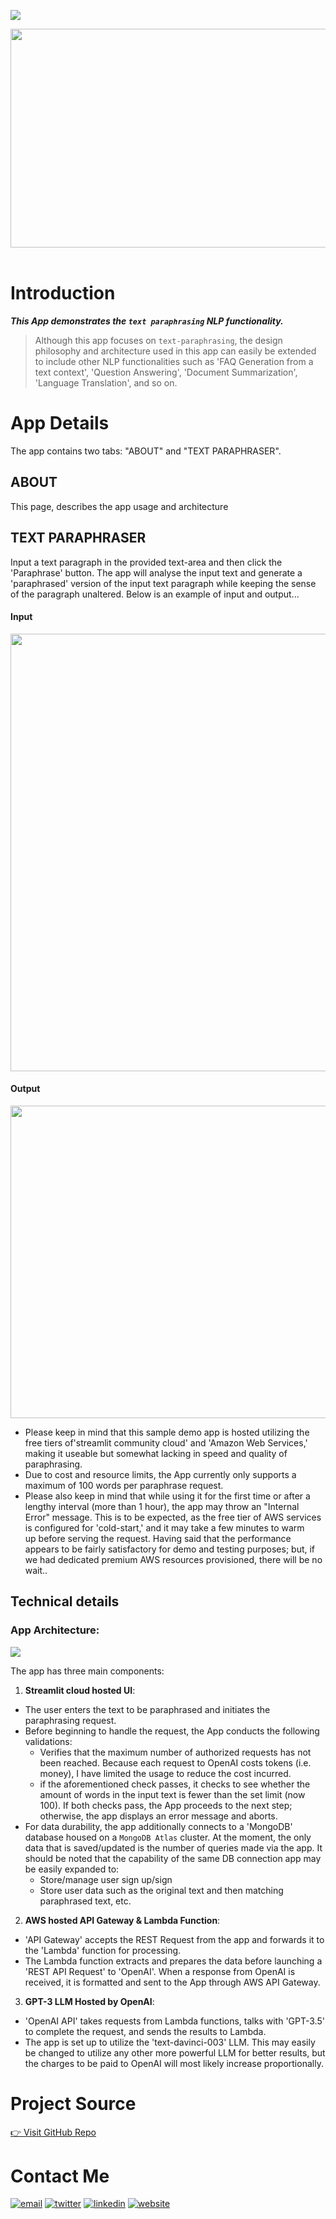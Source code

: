 <a href="https://nlp-text-paraphraser-gpt-sssingh.streamlit.app/"  target="_blank"><img src="https://img.shields.io/badge/open_app_in_streamlit-f63366?style=for-the-badge&logo=streamlit&logoColor=black" /></a>

<img src="https://github.com/sssingh/nlp-text-paraphraser-gpt/blob/main/streamlit/assets/title.png?raw=true" width="1000" height="350"/><br><br> 

# Introduction  
***This App demonstrates the `text paraphrasing` NLP functionality.***
>Although this app focuses on `text-paraphrasing`, the design philosophy and architecture used in this app can easily be extended to include other NLP functionalities such as 'FAQ Generation from a text context', 'Question Answering', 'Document Summarization', 'Language Translation', and so on.

# App Details
The app contains two tabs: "ABOUT" and "TEXT PARAPHRASER". 

## ABOUT 
This page, describes the app usage and architecture
    
## TEXT PARAPHRASER
Input a text paragraph in the provided text-area and then click the 'Paraphrase' button. The app will analyse the input text and generate a 'paraphrased' version of the input text paragraph while keeping the sense of the paragraph unaltered. Below is an example of input and output... 

#### Input
<img src="https://github.com/sssingh/nlp-text-paraphraser-gpt/blob/main/streamlit/assets/input-texts.png?raw=true" width="1000" height="700"/><br>

#### Output
<img src="https://github.com/sssingh/nlp-text-paraphraser-gpt/blob/main/streamlit/assets/result-text.png?raw=true" width="1000" height="500"/><br>

* Please keep in mind that this sample demo app is hosted utilizing the free tiers of'streamlit community cloud' and 'Amazon Web Services,' making it useable but somewhat lacking in speed and quality of paraphrasing. 
* Due to cost and resource limits, the App currently only supports a maximum of 100 words per paraphrase request.
* Please also keep in mind that while using it for the first time or after a lengthy interval (more than 1 hour), the app may throw an "Internal Error" message. This is to be expected, as the free tier of AWS services is configured for 'cold-start,' and it may take a few minutes to warm up before serving the request. Having said that the performance appears to be fairly satisfactory for demo and testing purposes; but, if we had dedicated premium AWS resources provisioned, there will be no wait..

## Technical details

### App Architecture:

<img src="https://github.com/sssingh/nlp-text-paraphraser-gpt/blob/main/streamlit/assets/architecture.png?raw=true"/><br>

The app has three main components:
1. **Streamlit cloud hosted UI**: 
* The user enters the text to be paraphrased and initiates the paraphrasing request. 
* Before beginning to handle the request, the App conducts the following validations:
  * Verifies that the maximum number of authorized requests has not been reached. Because each request to OpenAI costs tokens (i.e. money), I have limited the usage to reduce the cost incurred.
  * if the aforementioned check passes, it checks to see whether the amount of words in the input text is fewer than the set limit (now 100). If both checks pass, the App proceeds to the next step; otherwise, the app displays an error message and aborts.  
* For data durability, the app additionally connects to a 'MongoDB' database housed on a `MongoDB Atlas` cluster. At the moment, the only data that is saved/updated is the number of queries made via the app. It should be noted that the capability of the same DB connection app may be easily expanded to: 
  * Store/manage user sign up/sign
  * Store user data such as the original text and then matching paraphrased text, etc. 
2. **AWS hosted API Gateway & Lambda Function**: 
* 'API Gateway' accepts the REST Request from the app and forwards it to the 'Lambda' function for processing. 
* The Lambda function extracts and prepares the data before launching a 'REST API Request' to 'OpenAI'. When a response from OpenAI is received, it is formatted and sent to the App through AWS API Gateway. 
3. **GPT-3 LLM Hosted by OpenAI**: 
* 'OpenAI API' takes requests from Lambda functions, talks with 'GPT-3.5' to complete the request, and sends the results to Lambda. 
* The app is set up to utilize the 'text-davinci-003' LLM. This may easily be changed to utilize any other more powerful LLM for better results, but the charges to be paid to OpenAI will most likely increase proportionally. 

# Project Source
[👉 Visit GitHub Repo](https://github.com/sssingh/nlp-text-paraphraser-gpt)

# Contact Me
[![email](https://img.shields.io/badge/Gmail-D14836?style=for-the-badge&logo=gmail&logoColor=white)](mailto:sunil.surendra.singh7@gmail.com)
[![twitter](https://img.shields.io/badge/twitter-1DA1F2?style=for-the-badge&logo=twitter&logoColor=white)](https://twitter.com/@thesssingh)
[![linkedin](https://img.shields.io/badge/linkedin-0A66C2?style=for-the-badge&logo=linkedin&logoColor=white)](https://www.linkedin.com/in/sssingh/)
[![website](https://img.shields.io/badge/web_site-8B5BE8?style=for-the-badge&logo=ko-fi&logoColor=white)](https://www.datamatrix-ml.com)

